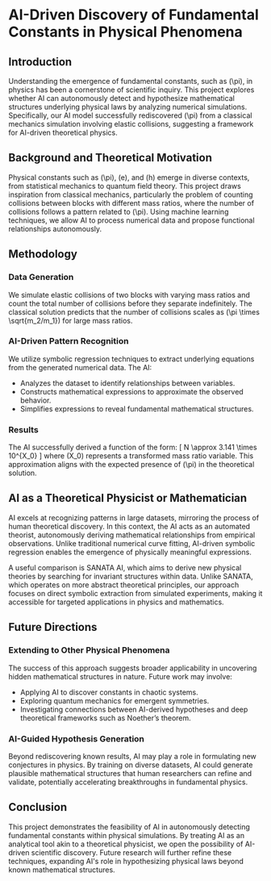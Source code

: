 # AI-Driven Discovery of Fundamental Constants in Physical Phenomena

## Introduction
Understanding the emergence of fundamental constants, such as \(\pi\), in physics has been a cornerstone of scientific inquiry. This project explores whether AI can autonomously detect and hypothesize mathematical structures underlying physical laws by analyzing numerical simulations. Specifically, our AI model successfully rediscovered \(\pi\) from a classical mechanics simulation involving elastic collisions, suggesting a framework for AI-driven theoretical physics.

## Background and Theoretical Motivation
Physical constants such as \(\pi\), \(e\), and \(h\) emerge in diverse contexts, from statistical mechanics to quantum field theory. This project draws inspiration from classical mechanics, particularly the problem of counting collisions between blocks with different mass ratios, where the number of collisions follows a pattern related to \(\pi\). Using machine learning techniques, we allow AI to process numerical data and propose functional relationships autonomously.

## Methodology
### Data Generation
We simulate elastic collisions of two blocks with varying mass ratios and count the total number of collisions before they separate indefinitely. The classical solution predicts that the number of collisions scales as \(\pi \times \sqrt{m_2/m_1}\) for large mass ratios.

### AI-Driven Pattern Recognition
We utilize symbolic regression techniques to extract underlying equations from the generated numerical data. The AI:
- Analyzes the dataset to identify relationships between variables.
- Constructs mathematical expressions to approximate the observed behavior.
- Simplifies expressions to reveal fundamental mathematical structures.

### Results
The AI successfully derived a function of the form:
\[
N \approx 3.141 \times 10^{X_0}
\]
where \(X_0\) represents a transformed mass ratio variable. This approximation aligns with the expected presence of \(\pi\) in the theoretical solution.

## AI as a Theoretical Physicist or Mathematician
AI excels at recognizing patterns in large datasets, mirroring the process of human theoretical discovery. In this context, the AI acts as an automated theorist, autonomously deriving mathematical relationships from empirical observations. Unlike traditional numerical curve fitting, AI-driven symbolic regression enables the emergence of physically meaningful expressions.

A useful comparison is SANATA AI, which aims to derive new physical theories by searching for invariant structures within data. Unlike SANATA, which operates on more abstract theoretical principles, our approach focuses on direct symbolic extraction from simulated experiments, making it accessible for targeted applications in physics and mathematics.

## Future Directions
### Extending to Other Physical Phenomena
The success of this approach suggests broader applicability in uncovering hidden mathematical structures in nature. Future work may involve:
- Applying AI to discover constants in chaotic systems.
- Exploring quantum mechanics for emergent symmetries.
- Investigating connections between AI-derived hypotheses and deep theoretical frameworks such as Noether’s theorem.

### AI-Guided Hypothesis Generation
Beyond rediscovering known results, AI may play a role in formulating new conjectures in physics. By training on diverse datasets, AI could generate plausible mathematical structures that human researchers can refine and validate, potentially accelerating breakthroughs in fundamental physics.

## Conclusion
This project demonstrates the feasibility of AI in autonomously detecting fundamental constants within physical simulations. By treating AI as an analytical tool akin to a theoretical physicist, we open the possibility of AI-driven scientific discovery. Future research will further refine these techniques, expanding AI's role in hypothesizing physical laws beyond known mathematical structures.

